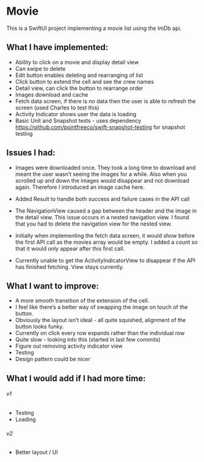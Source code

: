 # Movie

This is a SwiftUI project implementing a movie list using the ImDb api.

## What I have implemented:

* Ability to click on a movie and display detail view
* Can swipe to delete
* Edit button enables deleting and rearranging of list
* Click button to extend the cell and see the crew names
* Detail view, can click the button to rearrange order
* Images download and cache
* Fetch data screen, if there is no data then the user is able to refresh the screen (used Charles to test this)
* Activity Indicator shows user the data is loading
* Basic Unit and Snapshot tests - uses dependency https://github.com/pointfreeco/swift-snapshot-testing for snapshot testing

## Issues I had:

* Images were downloaded once.  They took a long time to download and meant the user wasn’t seeing the images for a while.  Also when you scrolled up and down the images would disappear and not download again.  Therefore I introduced an image cache here.

* Added Result to handle both success and failure cases in the API call

* The NavigationView caused a gap between the header and the image in the detail view.  This issue occurs in a nested navigation view.  I found that you had to delete the navigation view for the nested view.

* Initially when implementing the fetch data screen, it would show before the first API call as the movies array would be empty.  I added a count so that it would only appear after this first call.

* Currently unable to get the ActivityIndicatorView to disappear if the API has finished fetching.  View stays currently.


## What I want to improve:

* A more smooth transition of the extension of the cell.
* I feel like there’s a better way of swapping the image on touch of the button.
* Obviously the layout isn’t ideal - all quite squished, alignment of the button looks funky.
* Currently on click every row expands rather than the individual row
* Quite slow - looking into this (started in last few commits)
* Figure out removing activity indicator view
* Testing
* Design pattern could be nicer

## What I would add if I had more time:

###### v1
* Testing
* Loading

###### v2
* Better layout / UI
